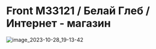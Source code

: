 # Front M33121 / Белай Глеб / Интернет - магазин
![image_2023-10-28_19-13-42](https://github.com/glebbelay/FrontM33121/assets/95924559/ed3bc86b-e891-4765-894b-99e67cd8acf2)
